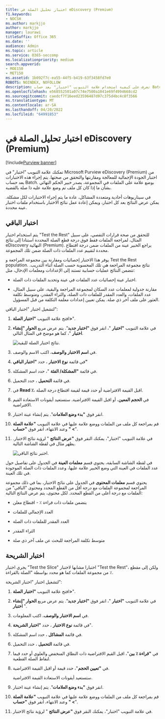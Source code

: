 ```yaml
---
title: اختبار تحليل الصلة في eDiscovery (Premium)
f1.keywords:
- NOCSH
ms.author: markjjo
author: markjjo
manager: laurawi
titleSuffix: Office 365
ms.date: ''
audience: Admin
ms.topic: article
ms.service: O365-seccomp
ms.localizationpriority: medium
search.appverid:
- MOE150
- MET150
ms.assetid: 1b092f7c-ea55-44f5-b419-63f3458fd7e0
ROBOTS: NOINDEX, NOFOLLOW
description: تعرف على كيفية استخدام علامة التبويب "اختبار" بعد حساب Batch في eDiscovery (Premium) لاختبار الجودة الإجمالية للمعالجة ومقارنتها والتحقق من صحتها.
ms.openlocfilehash: e568552501a07c74e7500a1041e69f4994668cd2
ms.sourcegitcommit: caedcf7f16eed23596487d97c375d4bc4c8f3566
ms.translationtype: MT
ms.contentlocale: ar-SA
ms.lasthandoff: 04/20/2022
ms.locfileid: "64991853"
---
```

# <a name="test-relevance-analysis-in-ediscovery-premium"></a>اختبار تحليل الصلة في eDiscovery (Premium)

[!include[Purview banner](../includes/purview-rebrand-banner.md)]
  
تمكنك علامة التبويب "اختبار" في Microsoft Purview eDiscovery (Premium) من اختبار الجودة الإجمالية للمعالجة ومقارنتها والتحقق من صحتها. يتم إجراء هذه الاختبارات بعد حساب Batch. بوضع علامة على الملفات في المجموعة، يصدر خبير الحكم النهائي بشأن ما إذا كان كل ملف تم وضع علامة عليه ذا صلة بالقضية.
  
في سيناريوهات أحادية ومتعددة المشاكل، عادة ما يتم إجراء الاختبارات لكل مشكلة. يمكن عرض النتائج بعد كل اختبار، ويمكن إعادة عمل نتائج الاختبار باستخدام ملفات اختبار عينة محددة.
  
## <a name="testing-the-rest"></a>اختبار الباقي

يتم استخدام اختبار "Test the Rest" للتحقق من صحة قرارات التقصي، على سبيل المثال، لمراجعة الملفات فقط فوق درجة قطع الصلة المحددة استنادا إلى نتائج eDiscovery النهائية (Premium). يراجع الخبير عينة من الملفات ضمن درجة اقتطاع محددة لتقييم عدد الملفات ذات الصلة ضمن تلك المجموعة.
  
يوفر هذا الاختبار إحصائيات ومقارنة بين مجموعة المراجعة و Test the Rest population. نتائج مجموعة المراجعة هي تلك المحسوبة حسب الصلة أثناء التدريب. تتضمن النتائج عمليات حسابية تستند إلى الإعدادات ومعلمات الإدخال، مثل:
  
- اختبار عينة إحصائيات عدد الملفات في عينة وتحديد الملفات ذات الصلة.

- مقارنة جدولية لمعلمات عدد السكان لمجموعة المراجعة والبقية، على سبيل المثال، عدد الملفات، والعدد المقدر للملفات ذات الصلة، والثراء المقدر، ومتوسط تكلفة العثور على ملف آخر ذي صلة. يمكن تعيين إعدادات معلمة التكلفة من قبل المسؤول.

لتشغيل اختبار "اختبار الباقي":

1. افتح علامة التبويب **"اختبار الصلة\>**".

2. في علامة التبويب **"اختبار** "، انقر فوق **"اختبار جديد**". يتم عرض مربع **الحوار "إنشاء اختبار** "، كما هو موضح في المثال التالي.

    ![نتائج اختبار الصلة للبقية.](../media/46e6898a-f929-4fd0-88d9-6f91d04b6ce2.png)
  
3. في **اسم الاختبار** **والوصف**، اكتب الاسم والوصف.

4. في قائمة **نوع الاختبار** ، حدد **"اختبار الباقي"**

5. في قائمة **"المشكلة/ الفئة** "، حدد اسم المشكلة.

6. في قائمة **التحميل** ، حدد التحميل. 

7. في **Read ٪**، اقبل القيمة الافتراضية أو حدد قيمة لقيمة اقتطاع درجة الصلة. 

8. في **الحجم المعين**، أو اقبل القيمة الافتراضية. ستستعيد أيقونات الاستعادة القيم الافتراضية.

9. انقر فوق **"بدء وضع العلامات**". يتم إنشاء عينة اختبار.

10. قم بمراجعة كل ملف من الملفات ووضع علامة عليها في علامة التبويب **"علامة الصلة \> "** وعند الانتهاء، انقر فوق **"حساب**".

11. في علامة التبويب "اختبار"، يمكنك النقر فوق **"عرض النتائج** " لرؤية نتائج الاختبار. يظهر مثال في لقطة الشاشة التالية.

    ![اختبر نتائج الباقي.](../media/b95744a9-047d-4c29-992d-04fa7e58e58a.png)
  
في لقطة الشاشة السابقة، يحتوي قسم **معلمات العينة** في الجدول على تفاصيل حول عدد الملفات في العينة التي وضع الخبير علامة عليها، وعدد الملفات ذات الصلة الموجودة في تلك العينة.
  
يحتوي قسم **معلمات المحتوى** في الجدول على نتائج الاختبار، بما في ذلك مجموعة المراجعة لمجموعة الملفات مع درجة أقل من القطع المحدد ومحتوى "الباقي" من الملفات مع درجة أعلى من القطع المحدد. لكل محتوى، يتم عرض النتائج التالية:
  
- يتضمن ملفات ذات قراءة ٪ - اقتطاع معلن

- العدد الإجمالي للملفات

- العدد المقدر للملفات ذات الصلة

- الثراء المقدر

- متوسط تكلفة المراجعة للبحث عن ملف آخر ذي صلة

## <a name="testing-the-slice"></a>اختبار الشريحة

يجري اختبار "Test the Slice" اختبارا مشابها لاختبار "Test the Rest"، ولكن إلى مقطع من مجموعة الملفات كما هو محدد بواسطة "الصلة بالقراءة ٪.

لتشغيل اختبار "اختبار الشريحة":
  
1. افتح علامة التبويب **"اختبار الصلة\>**".

2. في علامة التبويب **"اختبار** "، انقر فوق **"اختبار جديد**". يتم عرض مربع **الحوار "إنشاء اختبار** ".

3. في **اسم الاختبار** **والوصف**، اكتب المعلومات.

4. في قائمة **نوع الاختبار** ، حدد **"اختبار الشريحة**".

5. في قائمة **المشاكل** ، حدد اسم المشكلة.

6. في قائمة **التحميل** ، حدد التحميل.

7. في **"قراءة ٪ بين**"، اقبل القيم الافتراضية ذات النطاق المنخفض والعلوي أو حدد قيما لنقاط الصلة القطعية.

8. في **"تعيين الحجم**"، حدد قيمة أو اقبل القيمة الافتراضية.

    ستستعيد أيقونات الاستعادة القيمة الافتراضية.

9. انقر فوق **"بدء وضع العلامات**". يتم إنشاء عينة اختبار.

10. قم بمراجعة كل ملف من الملفات ووضع علامة عليها في علامة التبويب **"علامة الصلة \> "** وعند الانتهاء، انقر فوق **"حساب**".

11. في علامة التبويب "اختبار"، يمكنك النقر فوق **"عرض النتائج** " لرؤية نتائج الاختبار.
